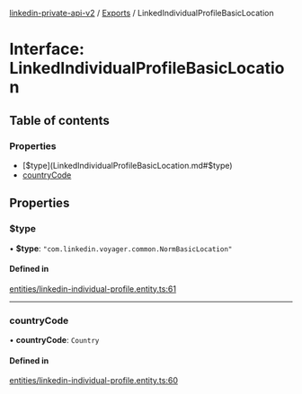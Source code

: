 [linkedin-private-api-v2](../README.md) / [Exports](../modules.md) / LinkedIndividualProfileBasicLocation

# Interface: LinkedIndividualProfileBasicLocation

## Table of contents

### Properties

- [$type](LinkedIndividualProfileBasicLocation.md#$type)
- [countryCode](LinkedIndividualProfileBasicLocation.md#countrycode)

## Properties

### $type

• **$type**: ``"com.linkedin.voyager.common.NormBasicLocation"``

#### Defined in

[entities/linkedin-individual-profile.entity.ts:61](https://github.com/akash-gupt/linkedin-private-api/blob/db337d2/src/entities/linkedin-individual-profile.entity.ts#L61)

___

### countryCode

• **countryCode**: `Country`

#### Defined in

[entities/linkedin-individual-profile.entity.ts:60](https://github.com/akash-gupt/linkedin-private-api/blob/db337d2/src/entities/linkedin-individual-profile.entity.ts#L60)
